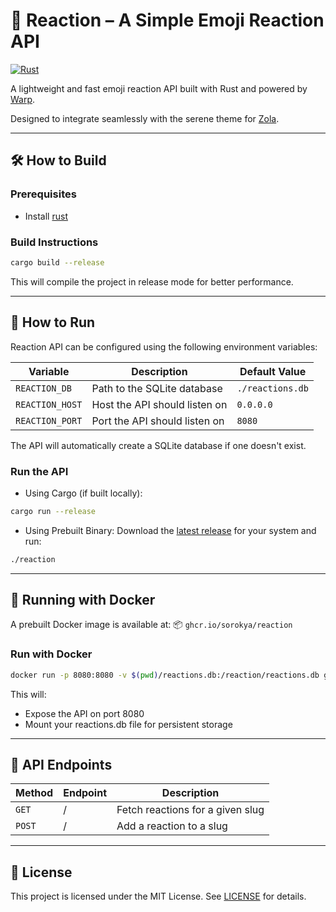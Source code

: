 # 🚀 Reaction – A Simple Emoji Reaction API

[![Rust](https://github.com/sorokya/reaction/actions/workflows/rust.yml/badge.svg?branch=master)](https://github.com/sorokya/reaction/actions/workflows/rust.yml)

A lightweight and fast emoji reaction API built with Rust and powered by [Warp](https://crates.io/crates/warp).

Designed to integrate seamlessly with the serene theme for [Zola](https://www.getzola.org/).

---


## 🛠️ How to Build

### Prerequisites

- Install [rust](https://rustup.rs)

### Build Instructions

```sh
cargo build --release
```

This will compile the project in release mode for better performance.

---

## 🚀 How to Run

Reaction API can be configured using the following environment variables:

| **Variable**    | **Description**               | **Default Value** |
|-----------------|-------------------------------|-------------------|
| `REACTION_DB`   | Path to the SQLite database   | `./reactions.db`  |
| `REACTION_HOST` | Host the API should listen on | `0.0.0.0`         |
| `REACTION_PORT` | Port the API should listen on | `8080`            |

The API will automatically create a SQLite database if one doesn't exist.

### Run the API

- Using Cargo (if built locally):
```sh
cargo run --release
```

- Using Prebuilt Binary:
Download the [latest release](https://github.com/sorokya/reaction/releases/latest) for your system and run:
```sh
./reaction
```

---

## 🐳 Running with Docker

A prebuilt Docker image is available at:
📦 `ghcr.io/sorokya/reaction`

### Run with Docker

```sh
docker run -p 8080:8080 -v $(pwd)/reactions.db:/reaction/reactions.db ghcr.io/sorokya/reaction
```

This will:
- Expose the API on port 8080
- Mount your reactions.db file for persistent storage

---

## 📜 API Endpoints

| **Method** | **Endpoint** | **Description**                  |
|------------|--------------|----------------------------------|
| `GET`      | /            | Fetch reactions for a given slug |
| `POST`     | /            | Add a reaction to a slug         |

---

## 📄 License

This project is licensed under the MIT License. See [LICENSE](https://github.com/sorokya/reaction/blob/master/LICENSE) for details.
